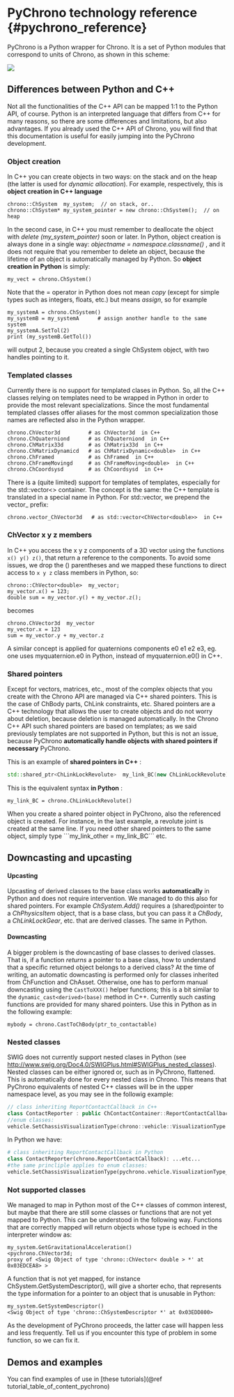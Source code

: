 PyChrono technology reference {#pychrono_reference}
==========================

PyChrono is a Python wrapper for Chrono. It is a set of
Python modules that correspond to units of Chrono, as
shown in this scheme:

![](http://www.projectchrono.org/assets/manual/Units_python.png)



Differences between Python and C++
----------------------------------

Not all the functionalities of the C++ API can be mapped 1:1 to the
Python API, of course. Python is an interpreted language that differs
from C++ for many reasons, so there are some differences and
limitations, but also advantages. If you already used the C++ API of
Chrono, you will find that this documentation is useful for
easily jumping into the PyChrono development.

### Object creation

In C++ you can create objects in two ways: on the stack and on the heap
(the latter is used for *dynamic allocation*). For example,
respectively, this is **object creation in C++ language**

~~~~{.cpp}
chrono::ChSystem  my_system;  // on stack, or..
chrono::ChSystem* my_system_pointer = new chrono::ChSystem();  // on heap 
~~~~

In the second case, in C++ you must remember to deallocate the object
with *delete (my\_system\_pointer)* soon or later. In Python, object
creation is always done in a single way: *objectname =
namespace.classname()* , and it does not require that you remember to
delete an object, because the lifetime of an object is automatically
managed by Python. So **object creation in Python** is simply:

~~~~~~~~~~~~~~~{.py}
my_vect = chrono.ChSystem()
~~~~~~~~~~~~~~~

Note that the = operator in Python does not mean *copy* (except for
simple types such as integers, floats, etc.) but means *assign*, so for
example

~~~~~~~~~~~~~~~{.py}
my_systemA = chrono.ChSystem()
my_systemB = my_systemA      # assign another handle to the same system
my_systemA.SetTol(2)
print (my_systemB.GetTol())
~~~~~~~~~~~~~~~

will output 2, because you created a single ChSystem object, with two
handles pointing to it.

### Templated classes

Currently there is no support for templated clases in Python. So, all the C++ classes relying on templates need to be wrapped in Python in order to provide the most relevant specializations. Since the most fundamental templated classes offer aliases for the most common specialization those names are reflected also in the Python wrapper.

~~~~~~~~~~~~~~~{.py}
chrono.ChVector3d         # as ChVector3d  in C++
chrono.ChQuaterniond      # as ChQuaterniond  in C++
chrono.ChMatrix33d        # as ChMatrix33d  in C++
chrono.ChMatrixDynamicd   # as ChMatrixDynamic<double>  in C++
chrono.ChFramed           # as ChFramed  in C++
chrono.ChFrameMovingd     # as ChFrameMoving<double>  in C++
chrono.ChCoordsysd        # as ChCoordsysd  in C++
~~~~~~~~~~~~~~~

There is a (quite limited) support for templates of templates, especially
for the std::vector<> container. The concept is the same: the C++ template 
is translated in a special name in Python. For std::vector, we prepend
the vector_ prefix: 

~~~~~~~~~~~~~~~{.py}
chrono.vector_ChVector3d   # as std::vector<ChVector<double>>  in C++
~~~~~~~~~~~~~~~


### ChVector x y z members

In C++ you access the x y z components of a 3D vector using the 
functions ```x() y() z()```, that return a reference to the components. 
To avoid some issues, we drop the () parentheses and we 
mapped these functions to direct access to ```x y z``` class 
members in Python, so:

~~~~{.cpp}
chrono::ChVector<double>  my_vector;
my_vector.x() = 123;
double sum = my_vector.y() + my_vector.z();
~~~~

becomes

~~~~~~~~~~~~~~~{.py}
chrono.ChVector3d  my_vector
my_vector.x = 123
sum = my_vector.y + my_vector.z
~~~~~~~~~~~~~~~

A similar concept is applied for quaternions components e0 e1 e2 e3, 
eg. one uses myquaternion.e0 in Python, instead of myquaternion.e0() in C++.



### Shared pointers

Except for vectors, matrices, etc., most of the complex objects that you
create with the Chrono API are managed via C++ shared pointers.
This is the case of ChBody parts, ChLink constraints, etc. Shared
pointers are a C++ technology that allows the user to create objects and
do not worry about deletion, because deletion is managed automatically.
In the Chrono C++ API such shared pointers are based on
templates; as we said previously templates are not supported in Python,
but this is not an issue, because PyChrono **automatically handle objects with shared pointers if necessary**
PyChrono.

This is an example of **shared pointers in C++** :

~~~~cpp
std::shared_ptr<ChLinkLockRevolute>  my_link_BC(new ChLinkLockRevolute);
~~~~

This is the equivalent syntax **in Python** :

~~~~~~~~~~~~~~~{.py}
my_link_BC = chrono.ChLinkLockRevolute()
~~~~~~~~~~~~~~~

<div class="ce-info">
When you create a shared pointer object in PyChrono, also 
the referenced object is created. For instance, in the last example, 
a revolute joint is created at the same line. 
If you need other shared pointers to the same object, simply type 
```my_link_other = my_link_BC``` etc. 
</div>


Downcasting and upcasting
-------------------------

#### Upcasting

Upcasting of derived classes to the base class works **automatically**
in Python and does not require intervention. We managed to do this also
for shared pointers. For example *ChSystem.Add()* requires a
(shared)pointer to a *ChPhysicsItem* object, that is a base class, but
you can pass it a *ChBody*, a *ChLinkLockGear*, etc. that are derived
classes. The same in Python.

#### Downcasting

A bigger problem is the downcasting of base classes to derived classes.
That is, if a function *returns* a pointer to a base class, how to
understand that a specific returned object belongs to a derived class?
At the time of writing, an automatic downcasting is performed only for
classes inherited from ChFunction and ChAsset. Otherwise, one has to
perform manual downcasting using the `CastToXXX()` helper functions;
this is a bit similar to the ```dynamic_cast<derived>(base)``` method in C++.
Currently such casting functions are provided for many shared
pointers. Use this in Python as in the following example:

~~~~~~~~~~~~~~~{.py}
mybody = chrono.CastToChBody(ptr_to_contactable)
~~~~~~~~~~~~~~~

### Nested classes

SWIG does not currently support nested clases in Python (see http://www.swig.org/Doc4.0/SWIGPlus.html#SWIGPlus_nested_classes). Nested classes can be either ignored or, such as in PyChrono, flattened. This is automatically done for every nested class in Chrono.
This means that PyChrono equivalents of nested C++ classes will be in the upper namespace level, as you may see in the followig example:

~~~~~~~~~~~~~~~cpp
// class inheriting ReportContactCallback in C++
class ContactReporter : public ChContactContainer::ReportContactCallback { ... etc ...
//enum classes:
vehicle.SetChassisVisualizationType(chrono::vehicle::VisualizationType::MESH);
~~~~~~~~~~~~~~~

In Python we have:

~~~~~~~~~~~~~~~py
# class inheriting ReportContactCallback in Python
class ContactReporter(chrono.ReportContactCallback): ...etc...
#the same princliple applies to enum classes:
vehicle.SetChassisVisualizationType(pychrono.vehicle.VisualizationType_MESH)
~~~~~~~~~~~~~~~

### Not supported classes

We managed to map in Python most of the C++ classes of common interest,
but maybe that there are still some classes or functions that are not
yet mapped to Python. This can be understood in the following way.
Functions that are correctly mapped will return objects whose type is
echoed in the interpreter window as:

~~~~~~~~~~~~~~~{.py}
my_system.GetGravitationalAcceleration()
<pychrono.ChVector3d; 
proxy of <Swig Object of type 'chrono::ChVector< double > *' at 0x03EDCEA8> >
~~~~~~~~~~~~~~~

A function that is not yet mapped, for instance
ChSystem.GetSystemDescriptor(), will give a shorter echo, that
represents the type information for a pointer to an object that is
unusable in Python:

~~~~~~~~~~~~~~~{.py}
my_system.GetSystemDescriptor()
<Swig Object of type 'chrono::ChSystemDescriptor *' at 0x03EDD800>
~~~~~~~~~~~~~~~

<div class="ce-info">
As the development of PyChrono proceeds, the latter case will
happen less and less frequently. Tell us if you encounter this type of
problem in some function, so we can fix it.
</div>

Demos and examples
------------------

You can find examples of use in 
[these tutorials](@ref tutorial_table_of_content_pychrono)
